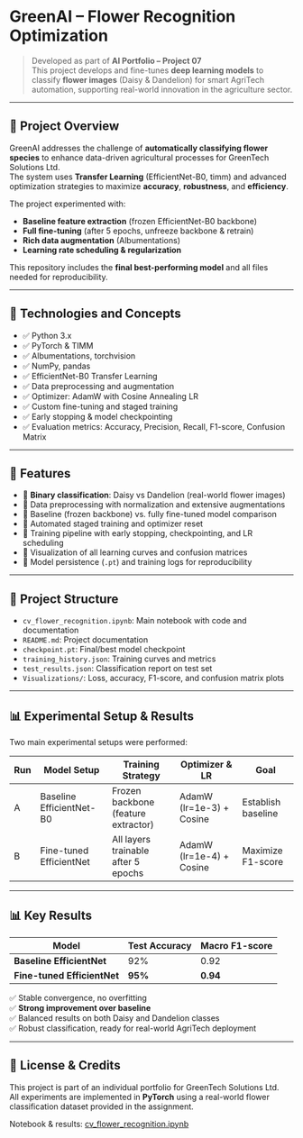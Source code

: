 # GreenAI – Flower Recognition Optimization

> Developed as part of **AI Portfolio – Project 07**  
> This project develops and fine-tunes **deep learning models** to classify **flower images** (Daisy & Dandelion) for smart AgriTech automation, supporting real-world innovation in the agriculture sector.

---

## 📌 Project Overview

GreenAI addresses the challenge of **automatically classifying flower species** to enhance data-driven agricultural processes for GreenTech Solutions Ltd.  
The system uses **Transfer Learning** (EfficientNet-B0, timm) and advanced optimization strategies to maximize **accuracy**, **robustness**, and **efficiency**.

The project experimented with:  
- **Baseline feature extraction** (frozen EfficientNet-B0 backbone)  
- **Full fine-tuning** (after 5 epochs, unfreeze backbone & retrain)  
- **Rich data augmentation** (Albumentations)  
- **Learning rate scheduling & regularization**  

This repository includes the **final best-performing model** and all files needed for reproducibility.

---

## 🧱 Technologies and Concepts

- ✅ Python 3.x  
- ✅ PyTorch & TIMM  
- ✅ Albumentations, torchvision  
- ✅ NumPy, pandas  
- ✅ EfficientNet-B0 Transfer Learning  
- ✅ Data preprocessing and augmentation  
- ✅ Optimizer: AdamW with Cosine Annealing LR  
- ✅ Custom fine-tuning and staged training  
- ✅ Early stopping & model checkpointing  
- ✅ Evaluation metrics: Accuracy, Precision, Recall, F1-score, Confusion Matrix  

---

## 🚀 Features

- 🔹 **Binary classification**: Daisy vs Dandelion (real-world flower images)  
- 🔹 Data preprocessing with normalization and extensive augmentations  
- 🔹 Baseline (frozen backbone) vs. fully fine-tuned model comparison  
- 🔹 Automated staged training and optimizer reset  
- 🔹 Training pipeline with early stopping, checkpointing, and LR scheduling  
- 🔹 Visualization of all learning curves and confusion matrices  
- 🔹 Model persistence (`.pt`) and training logs for reproducibility  

---

## 📂 Project Structure

- `cv_flower_recognition.ipynb`: Main notebook with code and documentation  
- `README.md`: Project documentation  
- `checkpoint.pt`: Final/best model checkpoint  
- `training_history.json`: Training curves and metrics  
- `test_results.json`: Classification report on test set  
- `Visualizations/`: Loss, accuracy, F1-score, and confusion matrix plots  

---

## 📊 Experimental Setup & Results

Two main experimental setups were performed:

| Run | Model Setup             | Training Strategy                  | Optimizer & LR         | Goal               |
| --- | ----------------------- | ---------------------------------- | ---------------------- | ------------------ |
| A   | Baseline EfficientNet-B0| Frozen backbone (feature extractor)| AdamW (lr=1e-3) + Cosine| Establish baseline |
| B   | Fine-tuned EfficientNet | All layers trainable after 5 epochs| AdamW (lr=1e-4) + Cosine| Maximize F1-score |

---

## 📊 Key Results

| Model                    | Test Accuracy | Macro F1-score |
|--------------------------|---------------|----------------|
| **Baseline EfficientNet**|    92%        |   0.92         |
| **Fine-tuned EfficientNet** | **95%**   | **0.94**       |

✅ Stable convergence, no overfitting  
✅ **Strong improvement over baseline**  
✅ Balanced results on both Daisy and Dandelion classes  
✅ Robust classification, ready for real-world AgriTech deployment  

---

## 📎 License & Credits

This project is part of an individual portfolio for GreenTech Solutions Ltd.  
All experiments are implemented in **PyTorch** using a real-world flower classification dataset provided in the assignment.

Notebook & results: [cv_flower_recognition.ipynb](https://github.com/silentfortin/ai-portfolio/blob/main/07-cv-flower-recognition/cv_flower_recognition.ipynb)

